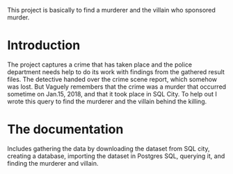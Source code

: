 This project is basically to find a murderer and the villain who sponsored murder.
# Introduction
The project captures a crime that has taken place and the police department needs help to do its work with findings from the gathered result files. The detective handed over the crime scene report, which somehow was lost. But Vaguely remembers that the crime was a ​murder​ that occurred sometime on ​Jan.15, 2018,​ and that it took place in ​SQL City. To help out I wrote this query to find the murderer and the villain behind the killing.

# The documentation
Includes gathering the data by downloading the dataset from SQL city, creating a database, importing the dataset in Postgres SQL, querying it, and finding the murderer and villain. 

